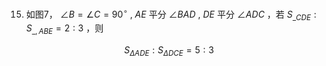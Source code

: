 15. 如图7， $\angle B = \angle C = 90 ^ { \circ }$ , $A E$ 平分 $\angle B A D$ , $D E$ 平分 $\angle A D C$ ，若 $S _ { \_ C D E } : S _ { \_ , A B E } = 2 : 3$ ，则

$$
S _ { \Delta A D E } : S _ { \Delta D C E } = 5 : 3
$$
